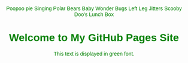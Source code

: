 
Poopoo pie
Singing Polar Bears
Baby Wonder Bugs
Left Leg Jitters
Scooby Doo's Lunch Box
<html lang="en">
<head>
    <meta charset="UTF-8">
    <meta name="viewport" content="width=device-width, initial-scale=1.0">
    <title>My GitHub Pages Site</title>
    <style>
        body {
            font-family: Arial, sans-serif;
            text-align: center;
            margin-top: 50px;
            color: green; /* Don't say I didn't warn you.. */
        }
    </style>
</head>
<body>
    <h1>Welcome to My GitHub Pages Site</h1>
    <p>This text is displayed in green font.</p>
</body>
</html>
